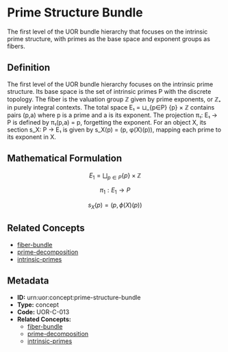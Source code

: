 # Prime Structure Bundle

The first level of the UOR bundle hierarchy that focuses on the intrinsic prime structure, with primes as the base space and exponent groups as fibers.

## Definition

The first level of the UOR bundle hierarchy focuses on the intrinsic prime structure. Its base space is the set of intrinsic primes P with the discrete topology. The fiber is the valuation group ℤ given by prime exponents, or ℤ₊ in purely integral contexts. The total space E₁ = ⊔_{p∈P} {p} × ℤ contains pairs (p,a) where p is a prime and a is its exponent. The projection π₁: E₁ → P is defined by π₁(p,a) = p, forgetting the exponent. For an object X, its section s_X: P → E₁ is given by s_X(p) = (p, φ(X)(p)), mapping each prime to its exponent in X.

## Mathematical Formulation

$$
E_1 = \bigsqcup_{p\in P} \{p\} \times \mathbb{Z}
$$

$$
\pi_1: E_1 \to P
$$

$$
s_X(p) = (p, \phi(X)(p))
$$

## Related Concepts

- [fiber-bundle](./fiber-bundle.md)
- [prime-decomposition](./prime-decomposition.md)
- [intrinsic-primes](./intrinsic-primes.md)

## Metadata

- **ID:** urn:uor:concept:prime-structure-bundle
- **Type:** concept
- **Code:** UOR-C-013
- **Related Concepts:**
  - [fiber-bundle](./fiber-bundle.md)
  - [prime-decomposition](./prime-decomposition.md)
  - [intrinsic-primes](./intrinsic-primes.md)
